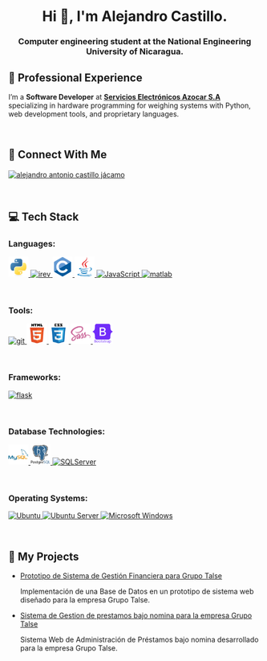 <!--### Hi there 👋
**BlueAACJ/BlueAACJ** is a ✨ _special_ ✨ repository because its `README.md` (this file) appears on your GitHub profile. -->

<h1 align="center">Hi 👋, I'm Alejandro Castillo.</h1>
<h3 align="center"> Computer engineering student at the National Engineering University of Nicaragua.</h3>

<!-- Actualidad -->
<h2 align="left">💼 Professional Experience</h2>
<p align="left">
I’m a <strong>Software Developer</strong> at <a href="https://azocarnicaragua.com"><strong>Servicios Electrónicos Azocar S.A</strong></a> specializing in hardware programming for weighing systems with Python, web development tools, and proprietary languages.
</p>
<br>

<!-- Informacion de Contacto -->
<h2 align="left">🤝 Connect With Me</h2>
<p align="left">
<a href="https://www.linkedin.com/in/alejandro-antonio-castillo-jácamo-16033a261/" target="blank"><img align="center" src="https://raw.githubusercontent.com/rahuldkjain/github-profile-readme-generator/master/src/images/icons/Social/linked-in-alt.svg" 
alt="alejandro antonio castillo jácamo" height="30" width="40" /></a>
</p>
<br>
<!-- Stack Tecnológico -->
<h2 align="left">💻 Tech Stack</h2>

<!-- Lenguajes -->
<h3 align="left">Languages:</h3>
<p align="left">
    <a href="https://www.python.org" target="_blank" rel="noreferrer">
        <img src="https://raw.githubusercontent.com/devicons/devicon/master/icons/python/python-original.svg" alt="python" width="40" height="40" />
    </a>
    <a href="https://www.ricelake.com" target="_blank" rel="noreferrer">
        <img src="https://www.ricelake.com/media/3shpoxnp/irev.png" alt="irev" width="80" height="40" />
    </a>
    <a href="https://www.cprogramming.com/" target="_blank" rel="noreferrer">
        <img src="https://raw.githubusercontent.com/devicons/devicon/master/icons/c/c-original.svg" alt="c" width="40" height="40" />
    </a>
    <a href="https://www.java.com" target="_blank" rel="noreferrer">
        <img src="https://raw.githubusercontent.com/devicons/devicon/master/icons/java/java-original.svg" alt="java" width="40" height="40" />
    </a>
    <a href="https://developer.mozilla.org/es/docs/Web/JavaScript" target="_blank" rel="noreferrer">
        <img src="https://upload.wikimedia.org/wikipedia/commons/thumb/9/99/Unofficial_JavaScript_logo_2.svg/1024px-Unofficial_JavaScript_logo_2.svg.png" alt="JavaScript" width="40" height="40" />
    </a>
    <a href="https://www.mathworks.com/" target="_blank" rel="noreferrer">
        <img src="https://upload.wikimedia.org/wikipedia/commons/2/21/Matlab_Logo.png" alt="matlab" width="40" height="40" />
    </a>
</p>
<br>

<!-- Herramientas de desarrollo -->
<h3 align="left">Tools:</h3>
<p align="left">
    <a href="https://git-scm.com/" target="_blank" rel="noreferrer">
        <img src="https://www.vectorlogo.zone/logos/git-scm/git-scm-icon.svg" alt="git" width="40" height="40" />
    </a>
    <a href="https://www.w3.org/html/" target="_blank" rel="noreferrer">
        <img src="https://raw.githubusercontent.com/devicons/devicon/master/icons/html5/html5-original-wordmark.svg" alt="html5" width="40" height="40" />
    </a>
    <a href="https://www.w3schools.com/css/" target="_blank" rel="noreferrer">
        <img src="https://raw.githubusercontent.com/devicons/devicon/master/icons/css3/css3-original-wordmark.svg" alt="css3" width="40" height="40" />
    </a>
    <a href="https://sass-lang.com" target="_blank" rel="noreferrer">
        <img src="https://raw.githubusercontent.com/devicons/devicon/master/icons/sass/sass-original.svg" alt="sass" width="40" height="40" />
    </a>
    <a href="https://getbootstrap.com" target="_blank" rel="noreferrer">
        <img src="https://raw.githubusercontent.com/devicons/devicon/master/icons/bootstrap/bootstrap-plain-wordmark.svg" alt="bootstrap" width="40" height="40" />
    </a>
</p>
<br>

<!-- Frameworks -->
<h3 align="left">Frameworks:</h3>
<p align="left">
    <a href="https://flask.palletsprojects.com/" target="_blank" rel="noreferrer">
        <img src="https://www.vectorlogo.zone/logos/palletsprojects_flask/palletsprojects_flask-official~v2.svg" alt="flask" width="80" height="40" />
    </a>
</p>
<br>

<!-- Bases de Datos -->
<h3 align="left">Database Technologies:</h3>
<p align="left">
    <a href="https://www.mysql.com/" target="_blank" rel="noreferrer">
        <img src="https://raw.githubusercontent.com/devicons/devicon/master/icons/mysql/mysql-original-wordmark.svg" alt="mysql" width="40" height="40" />
    </a>
    <a href="https://www.postgresql.org" target="_blank" rel="noreferrer">
        <img src="https://raw.githubusercontent.com/devicons/devicon/master/icons/postgresql/postgresql-original-wordmark.svg" alt="postgresql" width="40" height="40" />
    </a>
    <a href="https://learn.microsoft.com/en-us/sql/sql-server/?view=sql-server-ver16" target="_blank" rel="noreferrer">
        <img src="https://www.svgrepo.com/show/303229/microsoft-sql-server-logo.svg" alt="SQLServer" width="40" height="40" />
    </a>
</p>
<br>

<!-- Sistemas Operativos -->
<h3 align="left">Operating Systems:</h3>
<p align="left">
    <a href="https://ubuntu.com" target="_blank" rel="noreferrer">
        <img src="https://www.vectorlogo.zone/logos/ubuntu/ubuntu-ar21.svg" alt="Ubuntu" height="40" />
    </a>
    <a href="https://ubuntu.com/download/server" target="_blank" rel="noreferrer">
        <img src="https://www.osboxes.org/wp-content/uploads/2018/04/ubuntu-server-desktop-post.png" alt="Ubuntu Server" width="80" height="40" />
    </a>
    <a href="https://www.microsoft.com/es-es/windows?r=1" target="_blank" rel="noreferrer">
        <img src="https://www.svgrepo.com/show/303223/microsoft-windows-22-logo.svg" alt="Microsoft Windows" width="40" height="40" />
    </a>
</p>
<br>
<!-- Proyectos -->
<h2 align="left">📂 My Projects</h2>
<ul>
<li><a href="https://github.com/BlueAACJ/Proyecto-Base-De-Datos">Prototipo de Sistema de Gestión Financiera para Grupo Talse</a></li>
<p>Implementación de una Base de Datos en un prototipo de sistema web diseñado para la empresa Grupo Talse.</p>

<li><a href="https://github.com/BlueAACJ/Proyecto-Administradores-Base-De-Datos-Public-Version">Sistema de Gestion de prestamos bajo nomina para la empresa Grupo Talse</a></li>
<p>Sistema Web de Administración de Préstamos bajo nomina desarrollado para la empresa Grupo Talse.</p>
</ul>
